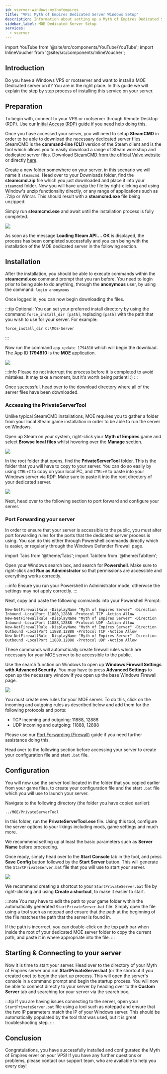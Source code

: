 ```yaml
---
id: vserver-windows-mythofempires
title: "VPS: Myth of Empires Dedicated Server Windows Setup"
description: Information about setting up a Myth of Empires Dedicated Server on a Windows VPS from ZAP-Hosting - ZAP-Hosting.com documentation
sidebar_label: MOE Dedicated Server Setup
services:
  - vserver
---
```


import YouTube from '@site/src/components/YouTube/YouTube';
import InlineVoucher from '@site/src/components/InlineVoucher';

## Introduction
Do you have a Windows VPS or rootserver and want to install a MOE Dedicated server on it? You are in the right place. In this guide we will explain the step by step process of installing this service on your server.
<YouTube videoId="ir3QNvwu7WY" imageSrc="https://screensaver01.zap-hosting.com/index.php/s/4WnZSyGqLyN7pmG/preview" title="How To Setup Myth Of Empires Server on Windows VPS!" description="Feel like you understand better when you see things in action? We’ve got you! Dive into our video that breaks it all down for you. Whether you're in a rush or just prefer to soak up information in the most engaging way possible!"/>
<InlineVoucher />

## Preparation
To begin with, connect to your VPS or rootserver through Remote Desktop (RDP). Use our [Initial Access (RDP)](vserver-windows-userdp.md) guide if you need help doing this.

Once you have accessed your server, you will need to setup **SteamCMD** in order to be able to download the necessary dedicated server files. SteamCMD is the **command-line (CLI)** version of the Steam client and is the tool which allows you to easily download a range of Steam workshop and dedicated server files. Download [SteamCMD from the official Valve website](https://developer.valvesoftware.com/wiki/SteamCMD) or directly [here](https://steamcdn-a.akamaihd.net/client/installer/steamcmd.zip).

Create a new folder somewhere on your server, in this scenario we will name it `steamcmd`. Head over to your Downloads folder, find the **steamcmd.zip** file which you just downloaded and place it into your `steamcmd` folder. Now you will have unzip the file by right-clicking and using Window's unzip functionality directly, or any range of applications such as .7zip or Winrar. This should result with a **steamcmd.exe** file being unzipped.

Simply run **steamcmd.exe** and await until the installation process is fully completed.

![](https://github.com/zaphosting/docs/assets/42719082/ffb8e8a1-26e3-4d16-9baf-938e17ec1613)

As soon as the message **Loading Steam API.... OK** is displayed, the process has been completed successfully and you can being with the installation of the MOE dedicated server in the following section.

## Installation

After the installation, you should be able to execute commands within the **steamcmd.exe** command prompt that you ran before. You need to login prior to being able to do anything, through the **anonymous** user, by using the command: `login anonymous`

Once logged in, you can now begin downloading the files. 

:::tip
Optional: You can set your preferred install directory by using the command `force_install_dir [path]`, replacing `[path]` with the path that you wish to use for your server. For example: 
```
force_install_dir C:\MOE-Server
```
:::
 
Now run the command `app_update 1794810` which will begin the download. The App ID **1794810** is the **MOE** application.

![](https://github.com/zaphosting/docs/assets/42719082/29931eec-fd19-4806-88dc-69e585e42370)

:::info
Please do not interrupt the process before it is completed to avoid mistakes. It may take a moment, but it's worth being patient! :)
:::

Once successful, head over to the download directory where all of the server files have been downloaded. 

### Accessing the PrivateServerTool

Unlike typical SteamCMD installations, MOE requires you to gather a folder from your local Steam game installation in order to be able to run the server on Windows.

Open up Steam on your system, right-click your **Myth of Empires** game and select **Browse local files** whilst hovering over the **Manage** section.

![](https://screensaver01.zap-hosting.com/index.php/s/Cmj325wLSWgNGif/preview)

In the root folder that opens, find the **PrivateServerTool** folder. This is the folder that you will have to copy to your server. You can do so easily by using `CTRL+C` to copy on your local PC, and `CTRL+V` to paste into your Windows server via RDP. Make sure to paste it into the root directory of your dedicated server.

![](https://screensaver01.zap-hosting.com/index.php/s/sXdqCYW2QnKrReN/preview)

Next, head over to the following section to port forward and configure your server.

### Port Forwarding your server

In order to ensure that your server is accessible to the public, you must alter port forwarding rules for the ports that the dedicated server process is using. You can do this either through Powershell commands directly which is easier, or regularly through the Windows Defender Firewall page.

import Tabs from '@theme/Tabs';
import TabItem from '@theme/TabItem';

<Tabs>
<TabItem value="powershell" label="Via Powershell" default>

Open your Windows search box, and search for **Powershell**. Make sure to right-click and **Run as Administrator** so that permissions are accessible and everything works correctly.

:::info
Ensure you run your Powershell in Administrator mode, otherwise the settings may not apply correctly.
:::

Next, copy and paste the following commands into your Powershell Prompt:
```
New-NetFirewallRule -DisplayName "Myth of Empires Server" -Direction Inbound -LocalPort 11888,12888 -Protocol TCP -Action Allow
New-NetFirewallRule -DisplayName "Myth of Empires Server" -Direction Inbound -LocalPort 11888,12888 -Protocol UDP -Action Allow
New-NetFirewallRule -DisplayName "Myth of Empires Server" -Direction Outbound -LocalPort 11888,12888 -Protocol TCP -Action Allow
New-NetFirewallRule -DisplayName "Myth of Empires Server" -Direction Outbound -LocalPort 11888,12888 -Protocol UDP -Action Allow
```

These commands will automatically create firewall rules which are necessary for your MOE server to be accessible to the public.

</TabItem>

<TabItem value="windefender" label="Via Windows Defender">

Use the search function on Windows to open up **Windows Firewall Settings with Advanced Security**. You may have to press **Advanced Settings** to open up the necessary window if you open up the base Windows Firewall page.

![](https://screensaver01.zap-hosting.com/index.php/s/rsKWH5dyyycFXBw/preview)

You must create new rules for your MOE server. To do this, click on the incoming and outgoing rules as described below and add them for the following protocols and ports:
- TCP incoming and outgoing: 11888, 12888
- UDP incoming and outgoing: 11888, 12888

Please use our [Port Forwarding (Firewall)](vserver-windows-port.md) guide if you need further assistance doing this.

</TabItem>
</Tabs>

Head over to the following section before accessing your server to create your configuration file and start `.bat` file.

## Configuration

You will now use the server tool located in the folder that you copied earlier from your game files, to create your configuration file and the start `.bat` file which you will use to launch your server.

Navigate to the following directory (the folder you have copied earlier):
```
../MOE/PrivateServerTool
```

In this folder, run the **PrivateServerTool.exe** file. Using this tool, configure the server options to your likings including mods, game settings and much more.

We recommend setting up at least the basic parameters such as **Server Name** before proceeding.

Once ready, simply head over to the **Start Console** tab in the tool, and press **Save Config** button followed by the **Start Server** button. This will generate the `StartPrivateServer.bat` file that you will use to start your server.

![](https://screensaver01.zap-hosting.com/index.php/s/TtcAbW6ZEWNyjXS/preview)

We recommend creating a shortcut to your `StartPrivateServer.bat` file by right-clicking and using **Create a shortcut**, to make it easier to start.

:::note
You may have to edit the path to your game folder within the automatically generated `StartPrivateServer.bat` file. Simply open the file using a tool such as notepad and ensure that the path at the beginning of the file matches the path that the server is found in. 

If the path is incorrect, you can double-click on the top path bar when inside the root of your dedicated MOE server folder to copy the current path, and paste it in where appropriate into the file.
:::

## Starting & Connecting to your server

Now it is time to start your server. Head over to the directory of your Myth of Empires server and run **StartPrivateServer.bat** (or the shortcut if you created one) to begin the start up process. This will open the server's console in a command prompt and begin the startup process. You will now be able to connect directly to your server by heading over to the **Custom Server** tab and searching for your server via the search box.

:::tip
If you are having issues connecting to the server, open your `StartPrivateServer.bat` file using a tool such as notepad and ensure that the two IP parameters match the IP of your Windows server. This should be automatically populated by the tool that was used, but it is great troubleshooting step.
:::

## Conclusion

Congratulations, you have successfully installed and configurated the Myth of Empires erver on your VPS! If you have any further questions or problems, please contact our support team, who are available to help you every day! 